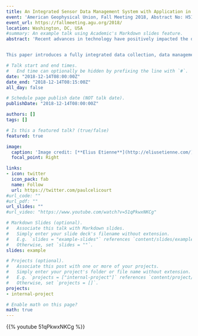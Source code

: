 ```yaml
---
title: An Integrated Sensor Data Management System with Application in Hydrology
event: 'American Geophysical Union, Fall Meeting 2018, Abstract No: H51E-01'
event_url: https://fallmeeting.agu.org/2018/
location: Washington, DC, USA
#summary: An example talk using Academic's Markdown slides feature.
abstract: 'Recent advances in technology have positively impacted the development of sensor networks. However, data management, a vital aspect of the sensor data collection process, has failed to keep pace. Therefore, current hydrological sensing solutions often suffer from a lack of homogenous metadata descriptions for both instrumentation and data item collected. These shortcomings may be attributed to the fact that the solutions are developed around data loggers which are not designed nor programmed to capture, operate on, and serve observations and accompanying metadata in a network. This makes sensors and sensor networks agnostic to each other and thus inherently creates the conditions for a heterogeneous mix of different semantic and syntactic systems. Such an inconsistency increases considerably the workload in the sensor post-deployment phase and human error in the installed data management system. 


This paper introduces a fully integrated data collection, data management and data curation solution designed to a) overcome the sensor-and-data management schism in hydrological observation systems and b) involve minimal human effort and expertise for its operation. It is composed of a) a software framework that supports metadata capture at the outset of the sensor deployment phase, data management, access, analysis and publication, to name a few and b) a sensor platform named TranscodX. TranscodX sets itself apart from dataloggers, in its capability to capture, transcode, and stream sensor measurements and corresponding metadata to an embedded standard data management framework. TranscodX further supports the capture, integration and processing of community-defined semantics and syntax using controlled vocabularies needed to enable information systems interoperability. Because of its extended capabilities, we labeled it a Transcoder rather than a data logger.'

# Talk start and end times.
#   End time can optionally be hidden by prefixing the line with `#`.
date: "2018-12-14T08:00:00Z"
date_end: "2018-12-14T08:15:00Z"
all_day: false

# Schedule page publish date (NOT talk date).
publishDate: "2018-12-14T08:00:00Z"

authors: []
tags: []

# Is this a featured talk? (true/false)
featured: true

image:
  caption: 'Image credit: [**Elius Etienne**](http://eliusetienne.com/)'
  focal_point: Right

links:
- icon: twitter
  icon_pack: fab
  name: Follow
  url: https://twitter.com/paulcelicourt
#url_code: ""
#url_pdf: ""
url_slides: ""
#url_video: "https://www.youtube.com/watch?v=51qPkwxNKCg"

# Markdown Slides (optional).
#   Associate this talk with Markdown slides.
#   Simply enter your slide deck's filename without extension.
#   E.g. `slides = "example-slides"` references `content/slides/example-slides.md`.
#   Otherwise, set `slides = ""`.
slides: example

# Projects (optional).
#   Associate this post with one or more of your projects.
#   Simply enter your project's folder or file name without extension.
#   E.g. `projects = ["internal-project"]` references `content/project/deep-learning/index.md`.
#   Otherwise, set `projects = []`.
projects:
- internal-project

# Enable math on this page?
math: true
---
```

{{% youtube 51qPkwxNKCg %}}
